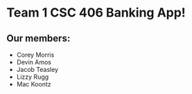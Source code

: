# Team 1 CSC 406 Banking App!

## Our members:

- Corey Morris
- Devin Amos
- Jacob Teasley
- Lizzy Rugg
- Mac Koontz
